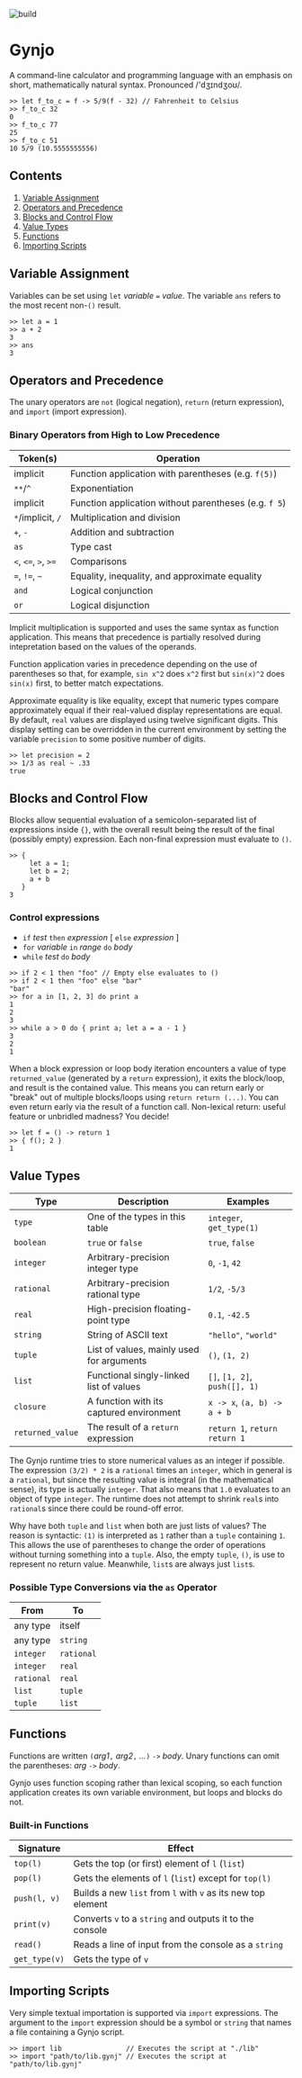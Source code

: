 ![build](https://github.com/jonathansharman/gynjo/workflows/build/badge.svg)

# Gynjo

A command-line calculator and programming language with an emphasis on short, mathematically natural syntax. Pronounced /'dʒɪndʒoʊ/.

```
>> let f_to_c = f -> 5/9(f - 32) // Fahrenheit to Celsius
>> f_to_c 32
0
>> f_to_c 77
25
>> f_to_c 51
10 5/9 (10.5555555556)
```

## Contents
1. [Variable Assignment](#variables)
1. [Operators and Precedence](#operators-and-precedence)
1. [Blocks and Control Flow](#blocks-and-control-flow)
1. [Value Types](#value-types)
1. [Functions](#functions)
1. [Importing Scripts](#importing-scripts)

## Variable Assignment

Variables can be set using `let` *variable* `=` *value*. The variable `ans` refers to the most recent non-`()` result.

```
>> let a = 1
>> a + 2
3
>> ans
3
```

## Operators and Precedence

The unary operators are `not` (logical negation), `return` (return expression), and `import` (import expression).

### Binary Operators from High to Low Precedence
| Token(s)             | Operation                                             |
| -------------------- | ----------------------------------------------------- |
| implicit             | Function application with parentheses (e.g. `f(5)`)   |
| `**`/`^`             | Exponentiation                                        |
| implicit             | Function application without parentheses (e.g. `f 5`) |
| `*`/implicit, `/`    | Multiplication and division                           |
| `+`, `-`             | Addition and subtraction                              |
| `as`                 | Type cast                                             |
| `<`, `<=`, `>`, `>=` | Comparisons                                           |
| `=`, `!=`, `~`       | Equality, inequality, and approximate equality        |
| `and`                | Logical conjunction                                   |
| `or`                 | Logical disjunction                                   |

Implicit multiplication is supported and uses the same syntax as function application. This means that precedence is partially resolved during intepretation based on the values of the operands.

Function application varies in precedence depending on the use of parentheses so that, for example, `sin x^2` does `x^2` first but `sin(x)^2` does `sin(x)` first, to better match expectations.

Approximate equality is like equality, except that numeric types compare approximately equal if their real-valued display representations are equal. By default, `real` values are displayed using twelve significant digits. This display setting can be overridden in the current environment by setting the variable `precision` to some positive number of digits.

```
>> let precision = 2
>> 1/3 as real ~ .33
true
```

## Blocks and Control Flow

Blocks allow sequential evaluation of a semicolon-separated list of expressions inside `{}`, with the overall result being the result of the final (possibly empty) expression. Each non-final expression must evaluate to `()`.

```
>> {
     let a = 1;
     let b = 2;
     a + b
   }
3
```

### Control expressions
- `if` *test* `then` *expression* [ `else` *expression* ]
- `for` *variable* `in` *range* `do` *body*
- `while` *test* `do` *body*

```
>> if 2 < 1 then "foo" // Empty else evaluates to ()
>> if 2 < 1 then "foo" else "bar"
"bar"
>> for a in [1, 2, 3] do print a
1
2
3
>> while a > 0 do { print a; let a = a - 1 }
3
2
1
```

When a block expression or loop body iteration encounters a value of type `returned_value` (generated by a `return` expression), it exits the block/loop, and result is the contained value. This means you can return early or "break" out of multiple blocks/loops using `return return (...)`. You can even return early via the result of a function call. Non-lexical return: useful feature or unbridled madness? You decide!

```
>> let f = () -> return 1
>> { f(); 2 }
1
```

## Value Types

| Type             | Description                               | Examples                      |
| ---------------- | ----------------------------------------- | ----------------------------- |
| `type`           | One of the types in this table            | `integer`, `get_type(1)`      |
| `boolean`        | `true` or `false`                         | `true`, `false`               |
| `integer`        | Arbitrary-precision integer type          | `0`, `-1`, `42`               |
| `rational`       | Arbitrary-precision rational type         | `1/2`, `-5/3`                 |
| `real`           | High-precision floating-point type        | `0.1`, `-42.5`                |
| `string`         | String of ASCII text                      | `"hello"`, `"world"`          |
| `tuple`          | List of values, mainly used for arguments | `()`, `(1, 2)`                |
| `list`           | Functional singly-linked list of values   | `[]`, `[1, 2]`, `push([], 1)` |
| `closure`        | A function with its captured environment  | `x -> x`, `(a, b) -> a + b`   |
| `returned_value` | The result of a `return` expression       | `return 1`, `return return 1` |

The Gynjo runtime tries to store numerical values as an integer if possible. The expression `(3/2) * 2` is a `rational` times an `integer`, which in general is a `rational`, but since the resulting value is integral (in the mathematical sense), its type is actually `integer`. That also means that `1.0` evaluates to an object of type `integer`. The runtime does not attempt to shrink `real`s into `rational`s since there could be round-off error.

Why have both `tuple` and `list` when both are just lists of values? The reason is syntactic: `(1)` is interpreted as `1` rather than a `tuple` containing `1`. This allows the use of parentheses to change the order of operations without turning something into a `tuple`. Also, the empty `tuple`, `()`, is use to represent no return value. Meanwhile, `list`s are always just `list`s.

### Possible Type Conversions via the `as` Operator
| From       | To         |
| ---------- | ---------- |
| any type   | itself     |
| any type   | `string`   |
| `integer`  | `rational` |
| `integer`  | `real`     |
| `rational` | `real`     |
| `list`     | `tuple`    |
| `tuple`    | `list`     |

## Functions

Functions are written `(`*arg1*`,` *arg2*`,` *...*`)` `->` *body*. Unary functions can omit the parentheses: *arg* `->` *body*.

Gynjo uses function scoping rather than lexical scoping, so each function application creates its own variable environment, but loops and blocks do not.

### Built-in Functions

| Signature     | Effect                                                       |
| ------------- | ------------------------------------------------------------ |
| `top(l)`      | Gets the top (or first) element of `l` (`list`)              |
| `pop(l)`      | Gets the elements of `l` (`list`) except for `top(l)`        |
| `push(l, v)`  | Builds a new `list` from `l` with `v` as its new top element |
| `print(v)`    | Converts `v` to a `string` and outputs it to the console     |
| `read()`      | Reads a line of input from the console as a `string`         |
| `get_type(v)` | Gets the type of `v`                                         |

## Importing Scripts

Very simple textual importation is supported via `import` expressions. The argument to the `import` expression should be a symbol or `string` that names a file containing a Gynjo script.

```
>> import lib                // Executes the script at "./lib"
>> import "path/to/lib.gynj" // Executes the script at "path/to/lib.gynj"
```
